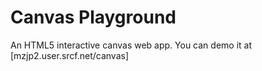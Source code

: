# Canvas Playground
An HTML5 interactive canvas web app. You can demo it at [mzjp2.user.srcf.net/canvas]
